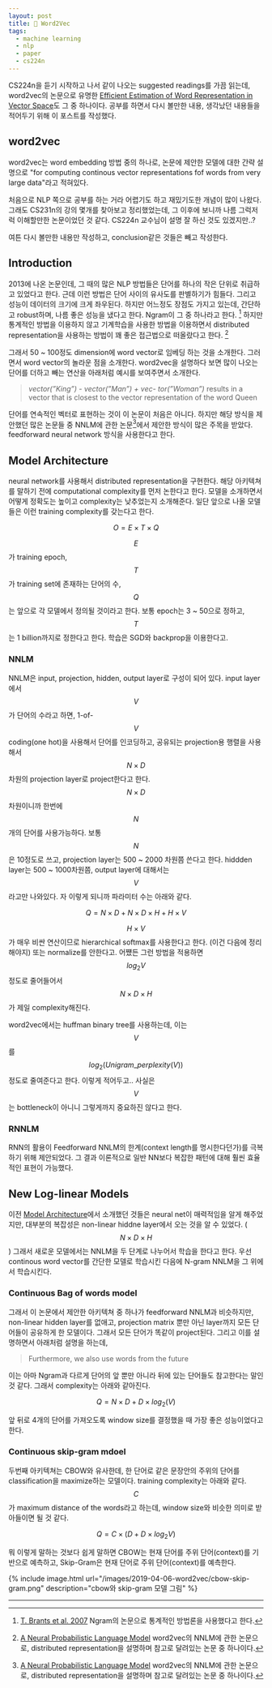 ```yaml
---
layout: post
title: 📃 Word2Vec
tags:
  - machine learning
  - nlp
  - paper
  - cs224n
---
```


CS224n을 듣기 시작하고 나서 같이 나오는 suggested readings를 가끔 읽는데, word2vec의 논문으로 유명한 [Efficient Estimation of Word Representation in Vector Space](https://arxiv.org/pdf/1301.3781.pdf)도 그 중 하나이다. 공부를 하면서 다시 볼만한 내용, 생각났던 내용들을 적어두기 위해 이 포스트를 작성했다.

## word2vec

word2vec는 word embedding 방법 중의 하나로, 논문에 제안한 모델에 대한 간략 설명으로 "for computing continous vector representations fof words from very large data"라고 적혀있다.

처음으로 NLP 쪽으로 공부를 하는 거라 어렵기도 하고 재밌기도한 개념이 많이 나왔다. 그래도 CS231n의 강의 몇개를 찾아보고 정리했었는데, 그 이후에 보니까 나름 그럭저럭 이해할만한 논문이었던 것 같다. CS224n 교수님이 설명 잘 하신 것도 있겠지만..?

여튼 다시 볼만한 내용만 작성하고, conclusion같은 것들은 빼고 작성한다.

## Introduction

2013에 나온 논문인데, 그 때의 많은 NLP 방법들은 단어를 하나의 작은 단위로 취급하고 있었다고 한다. 근데 이런 방법은 단어 사이의 유사도를 판별하기가 힘들다. 그리고 성능이 데이터의 크기에 크게 좌우된다. 하지만 어느정도 장점도 가지고 있는데, 간단하고 robust하며, 나름 좋은 성능을 냈다고 한다. Ngram이 그 중 하나라고 한다. [^ngram] 하지만 통계적인 방법을 이용하지 않고 기계학습을 사용한 방법을 이용하면서 distributed representation을 사용하는 방법이 꽤 좋은 접근법으로 떠올랐다고 한다. [^nnlm]

그래서 50 ~ 100정도 dimension에 word vector로 임베딩 하는 것을 소개한다. 그러면서 word vector의 놀라운 점을 소개한다. word2vec을 설명하다 보면 많이 나오는 단어를 더하고 빼는 연산을 아래처럼 예시를 보여주면서 소개한다.

> *vector(”King”) - vector(”Man”) + vec- tor(”Woman”)* results in a vector that is closest to the vector representation of the word Queen

단어를 연속적인 벡터로 표현하는 것이 이 논문이 처음은 아니다. 하지만 해당 방식을 제안했던 많은 논문들 중 NNLM에 관한 논문[^nnlm]에서 제안한 방식이 많은 주목을 받았다. feedforward neural network 방식을 사용한다고 한다.

## Model Architecture

neural network를 사용해서 distributed representation을 구현한다. 해당 아키텍쳐를 말하기 전에 computational complexity를 먼저 논한다고 한다. 모델을 소개하면서 어떻게 정확도는 높이고 complexity는 낮추었는지 소개해준다. 일단 앞으로 나올 모델들은 이런 training complexity를 갖는다고 한다.

$$ O = E \times T \times Q $$

$$E$$가 training epoch, $$T$$가 training set에 존재하는 단어의 수, $$Q$$는 앞으로 각 모델에서 정의될 것이라고 한다. 보통 epoch는 3 ~ 50으로 정하고, $$T$$는 1 billion까지로 정한다고 한다. 학습은 SGD와 backprop을 이용한다고.

### NNLM

NNLM은 input, projection, hidden, output layer로 구성이 되어 있다. input layer에서 $$V$$가 단어의 수라고 하면, 1-of-$$V$$ coding(one hot)을 사용해서 단어를 인코딩하고, 공유되는 projection용 행렬을 사용해서 $$N \times D$$ 차원의 projection layer로 project한다고 한다. $$N \times D$$ 차원이니까 한번에 $$N$$개의 단어를 사용가능하다. 보통 $$N$$은 10정도로 쓰고, projection layer는 500 ~ 2000 차원쯤 쓴다고 한다. hiddden layer는 500 ~ 1000차원쯤, output layer에 대해서는 $$V$$라고만 나와있다. 자 이렇게 되니까 파라미터 수는 아래와 같다.

$$ Q = N \times D + N \times D \times H + H \times V $$

$$ H \times V $$가 매우 비싼 연산이므로 hierarchical softmax를 사용한다고 한다. (이건 다음에 정리해야지) 또는 normalize를 안한다고. 어쩄든 그런 방법을 적용하면 $$ log_2 V$$ 정도로 줄어들어서 $$ N \times D \times H $$가 제일 complexity해진다.

word2vec에서는 huffman binary tree를 사용하는데, 이는 $$V$$를 $$log_2(Unigram\_perplexity(V))$$정도로 줄여준다고 한다. 이렇게 적어두고.. 사실은 $$V$$는 bottleneck이 아니니 그렇게까지 중요하진 않다고 한다.

### RNNLM

RNN의 활용이 Feedforward NNLM의 한계(context length를 명시한다던가)를 극복하기 위해 제안되었다. 그 결과 이론적으로 일반 NN보다 복잡한 패턴에 대해 훨씬 효율적인 표현이 가능했다.

## New Log-linear Models

이전 [Model Architecture](#model-architecture)에서 소개했던 것들은 neural net이 매력적임을 알게 해주었지만, 대부분의 복잡성은 non-linear hiddne layer에서 오는 것을 알 수 있었다. ($$ N \times D \times H $$) 그래서 새로운 모델에서는 NNLM을 두 단계로 나누어서 학습을 한다고 한다. 우선 continous word vector를 간단한 모델로 학습시킨 다음에 N-gram NNLM을 그 위에서 학습시킨다.

### Continuous Bag of words model

그래서 이 논문에서 제안한 아키텍쳐 중 하나가 feedforward NNLM과 비슷하지만, non-linear hidden layer를 없애고, projection matrix 뿐만 아닌 layer까지 모든 단어들이 공유하게 한 모델이다. 그래서 모든 단어가 똑같이 project된다. 그리고 이를 설명하면서 아래처럼 설명을 하는데,

> Furthermore, we also use words from the future

이는 아마 Ngram과 다르게 단어의 앞 뿐만 아니라 뒤에 있는 단어들도 참고한다는 말인 것 같다. 그래서 complexity는 아래와 같아진다.

$$ Q = N \times D + D \times log_2 (V) $$

앞 뒤로 4개의 단어를 가져오도록 window size를 결정했을 때 가장 좋은 성능이었다고 한다.

### Continuous skip-gram mdoel

두번째 아키텍쳐는 CBOW와 유사한데, 한 단어로 같은 문장안의 주위의 단어를 classification을 maximize하는 모델이다. training complexity는 아래와 같다. $$ C$$가 maximum distance of the words라고 하는데, window size와 비슷한 의미로 받아들이면 될 것 같다.

$$ Q = C \times ( D + D \times log_2 V ) $$

뭐 이렇게 말하는 것보다 쉽게 말하면 CBOW는 현재 단어를 주위 단어(context)를 기반으로 예측하고, Skip-Gram은 현재 단어로 주위 단어(context)를 예측한다.

{% include image.html url="/images/2019-04-06-word2vec/cbow-skip-gram.png" description="cbow와 skip-gram 모델 그림" %}

---

[^ngram]: [T. Brants et al. 2007](https://www.aclweb.org/anthology/D07-1090.pdf) Ngram의 논문으로 통계적인 방법론을 사용했다고 한다.
[^nnlm]: [A Neural Probabilistic Language Model](http://www.jmlr.org/papers/v3/bengio03a.html) word2vec의 NNLM에 관한 논문으로, distributed representation을 설명하며 참고로 달려있는 논문 중 하나이다.
